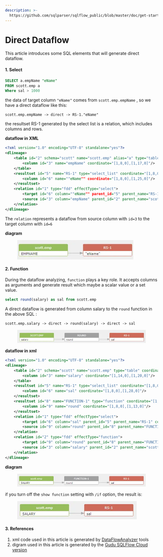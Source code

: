 ```yaml
---
description: >-
  https://github.com/sqlparser/sqlflow_public/blob/master/doc/get-started/direct-dataflow.md
---
```


# Direct Dataflow

This article introduces some SQL elements that will generate direct dataflow.

#### 1. Select

```sql
SELECT a.empName "eName"
FROM scott.emp a
Where sal > 1000
```

the data of target column `"eName"` comes from `scott.emp.empName` , so we have a direct dataflow like this:

```
scott.emp.empName -> direct -> RS-1."eName"
```

the resultset RS-1 generated by the select list is a relation, which includes columns and rows.

**dataflow in XML**

```xml
<?xml version="1.0" encoding="UTF-8" standalone="yes"?>
<dlineage>
    <table id="2" schema="scott" name="scott.emp" alias="a" type="table" coordinate="[2,6,0],[2,17,0]">
        <column id="3" name="empName" coordinate="[1,8,0],[1,17,0]"/>
    </table>
    <resultset id="5" name="RS-1" type="select_list" coordinate="[1,8,0],[1,25,0]">
        <column id="6" name=""eName"" coordinate="[1,8,0],[1,25,0]"/>
    </resultset>
    <relation id="1" type="fdd" effectType="select">
        <target id="6" column=""eName"" parent_id="5" parent_name="RS-1" coordinate="[1,8,0],[1,25,0]"/>
        <source id="3" column="empName" parent_id="2" parent_name="scott.emp" coordinate="[1,8,0],[1,17,0]"/>
    </relation>
</dlineage>
```

The `relation` represents a dataflow from source column with `id=3` to the target column with `id=6`

**diagram**

<figure><img src="../../.gitbook/assets/68747470733a2f2f696d616765732e67697465652e636f6d2f75706c6f6164732f696d616765732f323032312f303730322f3136353132385f62656635356664345f383133363830392e706e67.webp" alt=""><figcaption></figcaption></figure>

#### 2. Function

During the dataflow analyzing, `function` plays a key role. It accepts columns as arguments and generate result which maybe a scalar value or a set value.

```sql
select round(salary) as sal from scott.emp
```

A direct dataflow is generated from column salary to the `round` function in the above SQL :

```
scott.emp.salary -> direct -> round(salary) -> direct -> sal
```

<figure><img src="../../.gitbook/assets/68747470733a2f2f696d616765732e67697465652e636f6d2f75706c6f6164732f696d616765732f323032312f313230362f3137343834395f33633337343531345f383133363830392e706e67.webp" alt=""><figcaption></figcaption></figure>

**dataflow in xml**

```xml
<?xml version="1.0" encoding="UTF-8" standalone="yes"?>
<dlineage>
    <table id="2" schema="scott" name="scott.emp" type="table" coordinate="[1,34,0],[1,43,0]">
        <column id="3" name="salary" coordinate="[1,14,0],[1,20,0]"/>
    </table>
    <resultset id="5" name="RS-1" type="select_list" coordinate="[1,8,0],[1,28,0]">
        <column id="6" name="sal" coordinate="[1,8,0],[1,28,0]"/>
    </resultset>
    <resultset id="8" name="FUNCTION-1" type="function" coordinate="[1,8,0],[1,21,0]">
        <column id="9" name="round" coordinate="[1,8,0],[1,13,0]"/>
    </resultset>
    <relation id="1" type="fdd" effectType="select">
        <target id="6" column="sal" parent_id="5" parent_name="RS-1" coordinate="[1,8,0],[1,28,0]"/>
        <source id="9" column="round" parent_id="8" parent_name="FUNCTION-1" coordinate="[1,8,0],[1,13,0]"/>
    </relation>
    <relation id="2" type="fdd" effectType="function">
        <target id="9" column="round" parent_id="8" parent_name="FUNCTION-1" coordinate="[1,8,0],[1,13,0]"/>
        <source id="3" column="salary" parent_id="2" parent_name="scott.emp" coordinate="[1,14,0],[1,20,0]"/>
    </relation>
</dlineage>
```

**diagram**

<figure><img src="../../.gitbook/assets/68747470733a2f2f696d616765732e67697465652e636f6d2f75706c6f6164732f696d616765732f323032312f303730322f3137323335385f62633263383861645f383133363830392e706e67.webp" alt=""><figcaption></figcaption></figure>

if you turn off the `show function` setting with `/if` option, the result is:

<figure><img src="../../.gitbook/assets/68747470733a2f2f696d616765732e67697465652e636f6d2f75706c6f6164732f696d616765732f323032312f303730322f3137323632365f39366339333661315f383133363830392e706e67.webp" alt=""><figcaption></figcaption></figure>

#### 3. References

1. xml code used in this article is generated by [DataFlowAnalyzer](../../introduction/java-library/overview.md#dataflowanalyzer) tools
2. digram used in this article is generated by the [Gudu SQLFlow Cloud version](https://sqlflow.gudusoft.com/)
